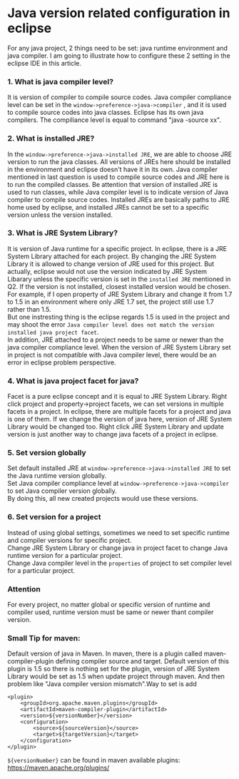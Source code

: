 # Java version related configuration in eclipse
For any java project, 2 things need to be set: java runtime environment and java compiler. I am going to illustrate how to configure these 2 setting in the eclipse IDE in this article.

### 1. What is java compiler level?
It is version of compiler to compile source codes. Java compiler compliance level can be set in the `window->preference->java->compiler` , and it is used to compile source codes into java classes. Eclipse has its own java compilers. The compiliance level is equal to command "java -source xx".

### 2. What is installed JRE?
In the `window->preference->java->installed JRE`, we are able to choose JRE version to run the java classes. All versions of JREs here should be installed in the environment and eclipse doesn't have it in its own. Java compiler mentioned in last question is used to compile source codes and JRE here is to run the compiled classes. Be attention that version of installed JRE is used to run classes, while Java compiler level is to indicate version of Java compiler to compile source codes. 
Installed JREs are basically paths to JRE home used by eclipse, and installed JREs cannot be set to a specific version unless the version installed.  

### 3. What is JRE System Library?
It is version of Java runtime for a specific project. In eclipse, there is a JRE System Library attached for each project. By changing the JRE System Library it is allowed to change version of JRE used for this project. But actually, eclipse would not use the version indicated by JRE System Libarary unless the specific version is set in the `installed JRE` mentioned in Q2. If the version is not installed, closest installed version would be chosen. For example, if I open property of JRE System Library and change it from 1.7 to 1.5 in an environment where only JRE 1.7 set, the project still use 1.7 rather than 1.5.  
But one instresting thing is the eclipse regards 1.5 is used in the project and may shoot the error `Java compiler level does not match the version installed java project facet`.  
In addition, JRE attached to a project needs to be same or newer than the java compiler compliance level. When the version of JRE System Library set in project is not compatible with Java compiler level, there would be an error in eclipse problem perspective.

### 4. What is java project facet for java?
Facet is a pure eclipse concept and it is equal to JRE System Library. Right click project and property->project facets, we can set versions in multiple facets in a project. In eclipse, there are multiple facets for a project and java is one of them. If we change the version of java here, version of JRE System Library would be changed too. Right click JRE System Library and update version is just another way to change java facets of a project in eclipse.

### 5. Set version globally
Set default installed JRE at `window->preference->java->installed JRE` to set the Java runtime version globally.  
Set Java compiler compliance level at `window->preference->java->compiler` to set Java compiler version globally.  
By doing this, all new created projects would use these versions.  

### 6. Set version for a project
Instead of using global settings, sometimes we need to set specific runtime and compiler versions for specific project.  
Change JRE System Library or change java in project facet to change Java runtime version for a particular project.  
Change Java compiler level in the `properties` of project to set compiler level for a particular project.  

### Attention
For every project, no matter global or specific version of runtime and compiler used, runtime version must be same or newer thant compiler version.  

### Small Tip for maven:
Default version of java in Maven.
In maven, there is a plugin called maven-compiler-plugin defining compiler source and target. Default version of this plugin is 1.5 so there is nothing set for the plugin, version of JRE System Library would be set as 1.5 when update project through maven. And then problem like "Java compiler version mismatch".Way to set is add 
```
<plugin>
	<groupId>org.apache.maven.plugins</groupId>
	<artifactId>maven-compiler-plugin</artifactId>
	<version>${versionNumber}</version>
	<configuration>
		<source>${sourceVersion}</source>
		<target>${targetVersion}</target>
	</configuration>
</plugin>
```
`${versionNumber}` can be found in maven available plugins: https://maven.apache.org/plugins/ 
